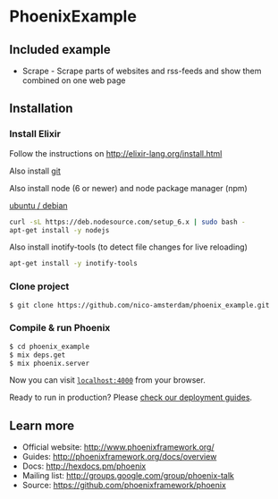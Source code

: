 # PhoenixExample

## Included example
  * Scrape - Scrape parts of websites and rss-feeds and show them combined on one web page

## Installation

### Install Elixir

Follow the instructions on http://elixir-lang.org/install.html

Also install [git](https://git-scm.com/book/en/v2/Getting-Started-Installing-Git)

Also install node (6 or newer) and node package manager (npm)

[ubuntu / debian](https://www.digitalocean.com/community/tutorials/how-to-install-node-js-on-an-ubuntu-14-04-server)
```sh
curl -sL https://deb.nodesource.com/setup_6.x | sudo bash -
apt-get install -y nodejs
```

Also install inotify-tools (to detect file changes for live reloading)
```sh
apt-get install -y inotify-tools
```

### Clone project

```sh
$ git clone https://github.com/nico-amsterdam/phoenix_example.git
```

### Compile & run Phoenix

```sh
$ cd phoenix_example
$ mix deps.get
$ mix phoenix.server
```

Now you can visit [`localhost:4000`](http://localhost:4000) from your browser.

Ready to run in production? Please [check our deployment guides](http://www.phoenixframework.org/docs/deployment).

## Learn more

  * Official website: http://www.phoenixframework.org/
  * Guides: http://phoenixframework.org/docs/overview
  * Docs: http://hexdocs.pm/phoenix
  * Mailing list: http://groups.google.com/group/phoenix-talk
  * Source: https://github.com/phoenixframework/phoenix
